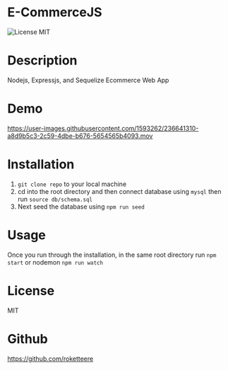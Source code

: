 # E-CommerceJS

![License MIT](https://img.shields.io/badge/License-MIT-blue.svg)

# Description

Nodejs, Expressjs, and Sequelize Ecommerce Web App

# Demo

https://user-images.githubusercontent.com/1593262/236641310-a8d9b5c3-2c59-4dbe-b676-5654565b4093.mov

# Installation

1.  `git clone repo` to your local machine
2. cd into the root directory and then connect database using `mysql` then run `source db/schema.sql`
3. Next seed the database using `npm run seed`

# Usage

Once you run through the installation, in the same root directory run `npm start` or nodemon `npm run watch`

# License

MIT

# Github

https://github.com/roketteere
